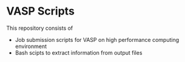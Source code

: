 # VASP Scripts
This repository consists of
- Job submission scripts for VASP on high performance computing environment
- Bash scipts to extract information from output files
